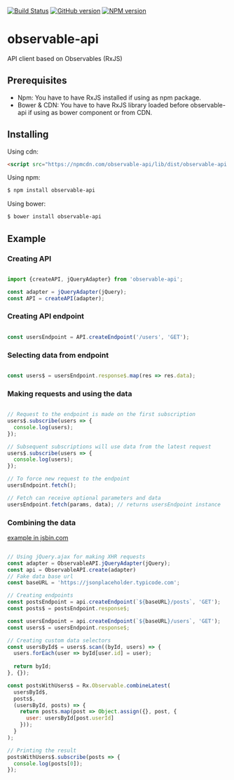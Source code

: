 [![Build Status](https://travis-ci.org/luknei/observable-api.svg)](https://travis-ci.org/luknei/observable-api)
[![GitHub version](https://img.shields.io/github/tag/luknei/observable-api.svg)](https://github.com/luknei/observable-api)
[![NPM version](https://img.shields.io/npm/v/observable-api.svg)](https://www.npmjs.com/package/observable-api)

# observable-api
API client based on Observables (RxJS)

## Prerequisites

* Npm: You have to have RxJS installed if using as npm package.
* Bower & CDN: You have to have RxJS library loaded before observable-api if using as bower component or from CDN.

## Installing

Using cdn:

```html
<script src="https://npmcdn.com/observable-api/lib/dist/observable-api.js"></script>
```

Using npm:

```bash
$ npm install observable-api
```

Using bower:

```bash
$ bower install observable-api
```

## Example

### Creating API

```js

import {createAPI, jQueryAdapter} from 'observable-api';

const adapter = jQueryAdapter(jQuery);
const API = createAPI(adapter);

```

### Creating API endpoint

```js

const usersEndpoint = API.createEndpoint('/users', 'GET');

```

### Selecting data from endpoint

```js

const users$ = usersEndpoint.response$.map(res => res.data);

```

### Making requests and using the data

```js

// Request to the endpoint is made on the first subscription
users$.subscribe(users => {
  console.log(users);
});

// Subsequent subscriptions will use data from the latest request
users$.subscribe(users => {
  console.log(users);
});

// To force new request to the endpoint
usersEndpoint.fetch();

// Fetch can receive optional parameters and data
usersEndpoint.fetch(params, data); // returns usersEndpoint instance

```

### Combining the data
[example in jsbin.com](https://jsbin.com/xasiduf/edit?html,js,console)

```js

// Using jQuery.ajax for making XHR requests
const adapter = ObservableAPI.jQueryAdapter(jQuery);
const api = ObservableAPI.create(adapter)
// Fake data base url
const baseURL = 'https://jsonplaceholder.typicode.com';

// Creating endpoints
const postsEndpoint = api.createEndpoint(`${baseURL}/posts`, 'GET');
const posts$ = postsEndpoint.response$;

const usersEndpoint = api.createEndpoint(`${baseURL}/users`, 'GET');
const users$ = usersEndpoint.response$;

// Creating custom data selectors
const usersById$ = users$.scan((byId, users) => {
  users.forEach(user => byId[user.id] = user);
  
  return byId;
}, {});

const postsWithUsers$ = Rx.Observable.combineLatest(
  usersById$,
  posts$,
  (usersById, posts) => {
    return posts.map(post => Object.assign({}, post, {
      user: usersById[post.userId]
    }));
  }
);

// Printing the result
postsWithUsers$.subscribe(posts => {
  console.log(posts[0]);
});

```
